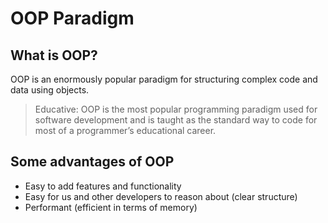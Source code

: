 # OOP Paradigm
## What is OOP?

OOP is an enormously popular paradigm for structuring complex code and data using objects.

> Educative: OOP is the most popular programming paradigm used for software development and is taught as the standard way to code for most of a programmer’s educational career.
## Some advantages of OOP

- Easy to add features and functionality
- Easy for us and other developers to reason about (clear structure)
- Performant (efficient in terms of memory)
